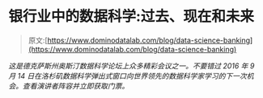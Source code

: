 # 银行业中的数据科学:过去、现在和未来

> 原文:[https://www.dominodatalab.com/blog/data-science-banking](https://www.dominodatalab.com/blog/data-science-banking)

*这是德克萨斯州奥斯汀数据科学论坛上众多精彩会议之一。不要错过 2016 年 9 月 14 日在洛杉矶数据科学弹出式窗口向世界领先的数据科学家学习的下一次机会。查看演讲者阵容并立即获取门票。*